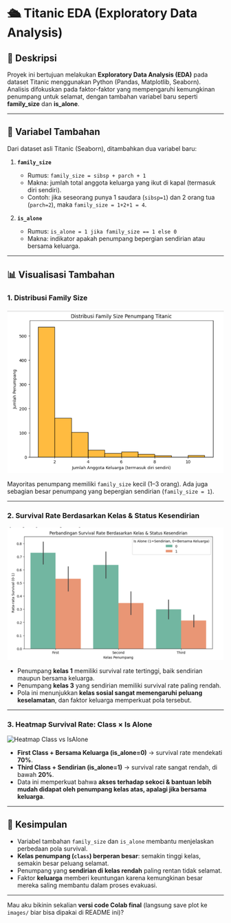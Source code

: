 # 🛳️ Titanic EDA (Exploratory Data Analysis)

## 📌 Deskripsi

Proyek ini bertujuan melakukan **Exploratory Data Analysis (EDA)** pada dataset Titanic menggunakan Python (Pandas, Matplotlib, Seaborn).
Analisis difokuskan pada faktor-faktor yang mempengaruhi kemungkinan penumpang untuk selamat, dengan tambahan variabel baru seperti **family\_size** dan **is\_alone**.

---

## 🔧 Variabel Tambahan

Dari dataset asli Titanic (Seaborn), ditambahkan dua variabel baru:

1. **`family_size`**

   * Rumus: `family_size = sibsp + parch + 1`
   * Makna: jumlah total anggota keluarga yang ikut di kapal (termasuk diri sendiri).
   * Contoh: jika seseorang punya 1 saudara (`sibsp=1`) dan 2 orang tua (`parch=2`), maka `family_size = 1+2+1 = 4`.

2. **`is_alone`**

   * Rumus: `is_alone = 1 jika family_size == 1 else 0`
   * Makna: indikator apakah penumpang bepergian sendirian atau bersama keluarga.

---

## 📊 Visualisasi Tambahan

### 1. Distribusi Family Size

![Distribusi Family Size](https://github.com/c14250136-cmd/korelasi-antara-kelas-penumpang-dan-status-kesendirian-is_alone-/blob/main/Screenshot%202025-09-17%20082243.png?raw=true)

Mayoritas penumpang memiliki `family_size` kecil (1–3 orang).
Ada juga sebagian besar penumpang yang bepergian sendirian (`family_size = 1`).

---

### 2. Survival Rate Berdasarkan Kelas & Status Kesendirian

![Barplot Class vs IsAlone](https://github.com/c14250136-cmd/korelasi-antara-kelas-penumpang-dan-status-kesendirian-is_alone-/blob/main/Screenshot%202025-09-17%20082302.png?raw=true)

* Penumpang **kelas 1** memiliki survival rate tertinggi, baik sendirian maupun bersama keluarga.
* Penumpang **kelas 3** yang sendirian memiliki survival rate paling rendah.
* Pola ini menunjukkan **kelas sosial sangat memengaruhi peluang keselamatan**, dan faktor keluarga memperkuat pola tersebut.

---

### 3. Heatmap Survival Rate: Class × Is Alone

![Heatmap Class vs IsAlone](images/class_isalone_heatmap.png)

* **First Class + Bersama Keluarga (is\_alone=0)** → survival rate mendekati **70%**.
* **Third Class + Sendirian (is\_alone=1)** → survival rate sangat rendah, di bawah **20%**.
* Data ini memperkuat bahwa **akses terhadap sekoci & bantuan lebih mudah didapat oleh penumpang kelas atas, apalagi jika bersama keluarga**.

---

## 📌 Kesimpulan

* Variabel tambahan `family_size` dan `is_alone` membantu menjelaskan perbedaan pola survival.
* **Kelas penumpang (`class`) berperan besar**: semakin tinggi kelas, semakin besar peluang selamat.
* Penumpang yang **sendirian di kelas rendah** paling rentan tidak selamat.
* Faktor **keluarga** memberi keuntungan karena kemungkinan besar mereka saling membantu dalam proses evakuasi.

---

Mau aku bikinin sekalian **versi code Colab final** (langsung save plot ke `images/` biar bisa dipakai di README ini)?
